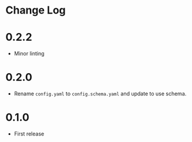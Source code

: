 # Change Log

# 0.2.2

- Minor linting

# 0.2.0

- Rename `config.yaml` to `config.schema.yaml` and update to use schema.

# 0.1.0

- First release 
